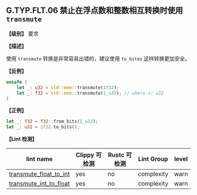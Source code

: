 ## G.TYP.FLT.06 禁止在浮点数和整数相互转换时使用 `transmute`

**【级别】** 要求

**【描述】**

使用 `transmute` 转换是非常容易出错的，建议使用 `to_bites` 这样转换更加安全。

**【反例】**

```rust
unsafe {
    let _: u32 = std::mem::transmute(1f32);
    let _: f32 = std::mem::transmute(1_u32); // where x: u32
}
```

**【正例】**

```rust
let _: f32 = f32::from_bits(1_u32);
let _: u32 = 1f32.to_bits();
```

**【Lint 检测】**

| lint name                                                    | Clippy 可检测 | Rustc 可检测 | Lint Group | level |
| ------------------------------------------------------------ | ------------- | ------------ | ---------- | ----- |
| [transmute_float_to_int](https://rust-lang.github.io/rust-clippy/master/#transmute_float_to_int) | yes           | no           | complexity | warn  |
| [transmute_int_to_float](https://rust-lang.github.io/rust-clippy/master/#transmute_int_to_float) | yes           | no           | complexity | warn  |

